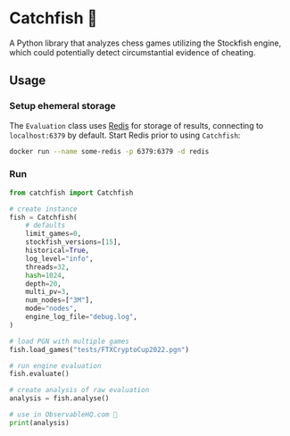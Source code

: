 # Catchfish 🐳
A Python library that analyzes chess games utilizing the Stockfish engine, which could potentially detect circumstantial evidence of cheating. 

## Usage

### Setup ehemeral storage
The `Evaluation` class uses [Redis]([url](https://hub.docker.com/_/redis)) for storage of results, connecting to `localhost:6379` by default. Start Redis prior to  using `Catchfish`:
```bash
docker run --name some-redis -p 6379:6379 -d redis
```

### Run
```python
from catchfish import Catchfish

# create instance
fish = Catchfish(
    # defaults
    limit_games=0,
    stockfish_versions=[15],
    historical=True,
    log_level="info",
    threads=32,
    hash=1024,
    depth=20,
    multi_pv=3,
    num_nodes=["3M"],
    mode="nodes",
    engine_log_file="debug.log",
)

# load PGN with multiple games
fish.load_games("tests/FTXCryptoCup2022.pgn")

# run engine evaluation
fish.evaluate()

# create analysis of raw evaluation
analysis = fish.analyse()

# use in ObservableHQ.com 🐳
print(analysis)

```
